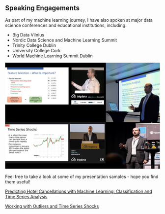 ## Speaking Engagements

As part of my machine learning journey, I have also spoken at major data science conferences and educational institutions, including:

- Big Data Vilnius
- Nordic Data Science and Machine Learning Summit
- Trinity College Dublin
- University College Cork
- World Machine Learning Summit Dublin

![speaking-engagements](speaking-engagements.png)

Feel free to take a look at some of my presentation samples - hope you find them useful!

[Predicting Hotel Cancellations with Machine Learning: Classification and Time Series Analysis](https://www.youtube.com/watch?v=qQp8XsCSSIg)

[Working with Outliers and Time Series Shocks](https://www.youtube.com/watch?v=hi9ZNB-PRgU)
